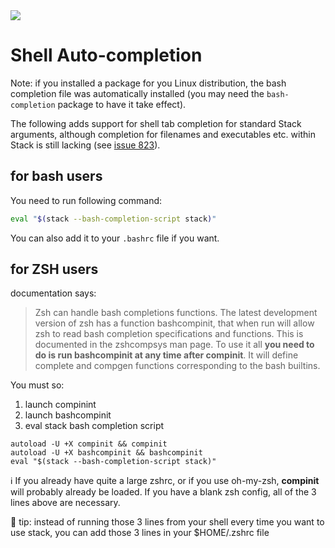 <div class="hidden-warning"><a href="https://docs.haskellstack.org/"><img src="https://cdn.jsdelivr.net/gh/commercialhaskell/stack/doc/img/hidden-warning.svg"></a></div>

# Shell Auto-completion

Note: if you installed a package for you Linux distribution, the bash
completion file was automatically installed (you may need the `bash-completion`
package to have it take effect).

The following adds support for shell tab completion for standard Stack
arguments, although completion for filenames and executables etc. within Stack
is still lacking (see [issue
823](https://github.com/commercialhaskell/stack/issues/832)).

## for bash users

You need to run following command:

~~~bash
eval "$(stack --bash-completion-script stack)"
~~~

You can also add it to your `.bashrc` file if you want.

## for ZSH users

documentation says:
> Zsh can handle bash completions functions. The latest development version of
> zsh has a function bashcompinit, that when run will allow zsh to read bash
> completion specifications and functions. This is documented in the zshcompsys
> man page. To use it all **you need to do is run bashcompinit at any time
> after compinit**. It will define complete and compgen functions corresponding
> to the bash builtins.

You must so:
  1. launch compinint
  2. launch bashcompinit
  3. eval stack bash completion script

~~~shell
autoload -U +X compinit && compinit
autoload -U +X bashcompinit && bashcompinit
eval "$(stack --bash-completion-script stack)"
~~~

:information_source: If you already have quite a large zshrc, or if you use
oh-my-zsh, **compinit** will probably already be loaded. If you have a blank
zsh config, all of the 3 lines above are necessary.

:gem: tip: instead of running those 3 lines from your shell every time you want
to use stack, you can add those 3 lines in your $HOME/.zshrc file
